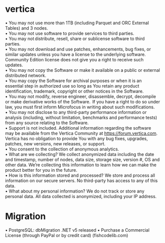 # vertica
•	You may not use more than 1TB (including Parquet and ORC External Tables) and 3 nodes.  
•	You may not use software to provide services to third parties.  
•	You may not distribute, resell, share or sublicense software to third parties.  
•	You may not download and use patches, enhancements, bug fixes, or similar updates unless you have a license to the underlying software.  Community Edition license does not give you a right to receive such updates.  
•	You may not copy the Software or make it available on a public or external distributed network.  
•	You may copy the Software for archival purposes or when it is an essential step in authorized use so long as You retain any product identification, trademark, copyright or other notices in the Software.  
•	You may not modify, reverse engineer, disassemble, decrypt, decompile or make derivative works of the Software.  If you have a right to do so under law, you must first inform Microfocus in writing about such modifications.  
•	You may not disclose to any third-party performance information or analysis (including, without limitation, benchmarks and performance tests) from any source relating to the Software.  
•	Support is not included. Additional information regarding the software may be available from the Vertica Community at https://forum.vertica.com. Vertica has no obligation to provide You with any bug fixes, upgrades, patches, new versions, new releases, or support.  
•	You consent to the collection of anonymous analytics.  
•	What are we collecting? We collect anonymized data including the date and timestamp, number of nodes, data size, storage size, version #, OS and other data. We’re collecting this information to learn how we can make the product better for you in the future.  
•	How is this information stored and processed? We store and process all information on our secure servers. No third-party has access to any of this data.  
•	What about my personal information? We do not track or store any personal data. All data collected is anonymized, including your IP address.  

# Migration 
•	PostgreSQL: dbMigration .NET v5 released
•	Purchase a Commercial License (through PayPal or by credit card) (fishcodelib.com)
